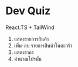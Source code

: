 # Dev Quiz

React.TS + TailWind

1. แสดงรายการสินค้า
2. เพิ่ม-ลบ รายการสินค้าในตะกร้า
3. แสดงราคา
4. คำนวณโปรมั่น
